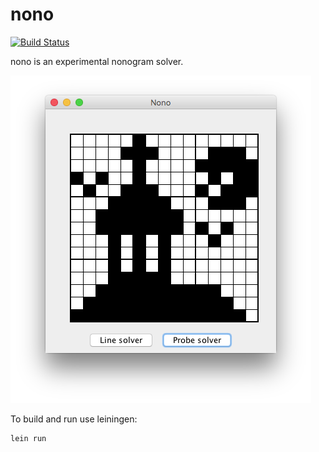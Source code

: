 # nono

[![Build Status](https://travis-ci.com/kullmanp/nono.svg?branch=master)](https://travis-ci.com/kullmanp/nono)

nono is an experimental nonogram solver. 

![Nonogram screenshot](screenshot.png)

To build and run use leiningen:
```
lein run
```
